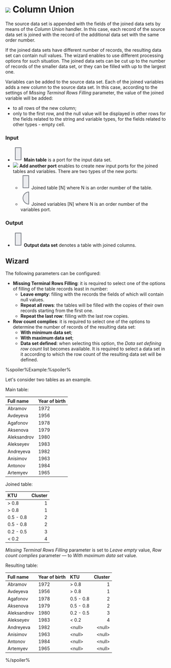 # ![](../../images/icons/components/coluniondata_default.svg) Column Union

The source data set is appended with the fields of the joined data sets by means of the *Column Union* handler. In this case, each record of the source data set is joined with the record of the additional data set with the same order number.

If the joined data sets have different number of records, the resulting data set can contain null values. The wizard enables to use different processing options for such situation. The joined data sets can be cut up to the number of records of the smaller data set, or they can be filled with up to the largest one.

Variables can be added to the source data set. Each of the joined variables adds a new column to the source data set. In this case, according to the settings of *Missing Terminal Rows Filling* parameter, the value of the joined variable will be added:
* to all rows of the new column;
* only to the first row, and the null value will be displayed in other rows for the fields related to the string and variable types, for the fields related to other types - empty cell.

### Input

* ![](../../images/icons/app/node/ports/inputs/table_inactive.svg) **Main table** is a port for the input data set.
* ![](../../images/icons/toolbar-controls/plus-native_default.svg) **Add another port** enables to create new input ports for the joined tables and variables. There are two types of the new ports:
   * ![](../../images/icons/app/node/ports/inputs/table_inactive.svg) Joined table [N] where N is an order number of the table.
   * ![](../../images/icons/app/node/ports/inputs/variable_inactive.svg) Joined variables [N] where N is an order number of the variables port.

### Output

* ![Output data set](../../images/icons/app/node/ports/inputs/table_inactive.svg) **Output data set** denotes a table with joined columns.

## Wizard

The following parameters can be configured:

* **Missing Terminal Rows Filling**: it is required to select one of the options of filling of the table records least in number:
   * **Leave empty**: filling with the records the fields of which will contain null values.
   * **Repeat all rows**: the tables will be filled with the copies of their own records starting from the first one.
   * **Repeat the last row**: filling with the last row copies.
* **Row count complies**: it is required to select one of the options to determine the number of records of the resulting data set:
   * **With minimum data set**;
   * **With maximum data set**;
   * **Data set defined**: when selecting this option, the *Data set defining row count* list becomes available. It is required to select a data set in it according to which the row count of the resulting data set will be defined.

%spoiler%Example:%spoiler%

Let's consider two tables as an example.

Main table:

|Full name|Year of birth|
|:-|:-|
|Abramov|1972|
|Avdeyeva|1956|
|Agafonov|1978|
|Aksenova|1979|
|Aleksandrov|1980|
|Alekseyev|1983|
|Andreyeva|1982|
|Anisimov|1963|
|Antonov|1984|
|Artemyev|1965|

Joined table:

|KTU|Cluster|
|:-|-:|
|> 0.8|1|
|> 0.8|1|
|0.5 - 0.8|2|
|0.5 - 0.8|2|
|0.2 - 0.5|3|
|< 0.2|4|

*Missing Terminal Rows Filling* parameter is set to *Leave empty* value, *Row count complies* parameter — to *With maximum data set* value.

Resulting table:

|Full name|Year of birth|KTU|Cluster|
|:-|:-|:-|-:|
|Abramov|1972|> 0.8|1|
|Avdeyeva|1956|> 0.8|1|
|Agafonov|1978|0.5 - 0.8|2|
|Aksenova|1979|0.5 - 0.8|2|
|Aleksandrov|1980|0.2 - 0.5|3|
|Alekseyev|1983|< 0.2|4|
|Andreyeva|1982|&#60;null>|&#60;null>|
|Anisimov|1963|&#60;null>|&#60;null>|
|Antonov|1984 |&#60;null>|&#60;null>|
|Artemyev|1965|&#60;null>|&#60;null>|
%/spoiler%